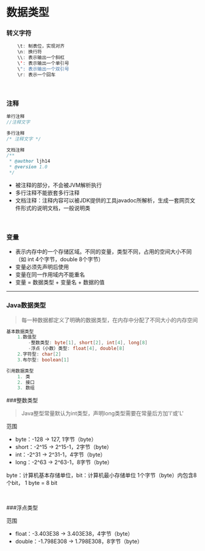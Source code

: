 ﻿# 数据类型

### 转义字符

```java
    \t: 制表位，实现对齐
    \n: 换行符
    \\: 表示输出一个斜杠
    \': 表示输出一个单引号
    \": 表示输出一个双引号
    \r: 表示一个回车
```    

<br>

### 注释

```java
单行注释 
//注释文字

多行注释 
/* 注释文字 */

文档注释 
/**
 * @author ljh14
 * @version 1.0
 */
```

 - 被注释的部分，不会被JVM解析执行
 - 多行注释不能嵌套多行注释
 - 文档注释：注释内容可以被JDK提供的工具javadoc所解析，生成一套网页文件形式的说明文档，一般说明类


<br>

### 变量

 - 表示内存中的一个存储区域。不同的变量，类型不同，占用的空间大小不同 （如 int 4个字节，double 8个字节）
 - 变量必须先声明后使用
 - 变量在同一作用域内不能重名
 - 变量 = 数据类型 + 变量名 + 数据的值


----------

### Java数据类型

> 每一种数据都定义了明确的数据类型，在内存中分配了不同大小的内存空间

```java
基本数据类型
    1.数值型
        -整数类型: byte[1], short[2], int[4], long[8]
        -浮点（小数）类型: float[4], double[8]
    2.字符型: char[2]
    3.布尔型: boolean[1]

引用数据类型
    1. 类
    2. 接口
    3. 数组
```

###整数类型

> Java整型常量默认为int类型，声明long类型需要在常量后方加'l'或'L'

范围
 - byte：-128 -> 127, 1字节（byte）
 - short：-2^15 -> 2^15-1，2字节（byte）
 - int：-2^31 -> 2^31-1，4字节（byte）
 - long：-2^63 -> 2^63-1，8字节（byte）
 
byte：计算机基本存储单位，bit：计算机最小存储单位
1个字节（byte）内包含8个bit， 1 byte = 8 bit


<br>


###浮点类型


范围

 - float：-3.403E38 -> 3.403E38，4字节（byte）
 - double：-1.798E308 -> 1.798E308，8字节（byte）


 
 
 
